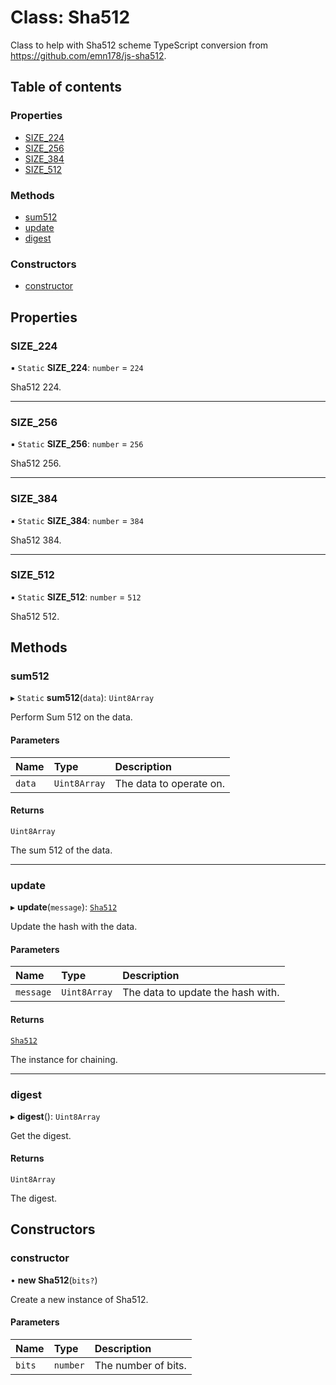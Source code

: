 # Class: Sha512

Class to help with Sha512 scheme
TypeScript conversion from https://github.com/emn178/js-sha512.

## Table of contents

### Properties

- [SIZE\_224](Sha512.md#size_224)
- [SIZE\_256](Sha512.md#size_256)
- [SIZE\_384](Sha512.md#size_384)
- [SIZE\_512](Sha512.md#size_512)

### Methods

- [sum512](Sha512.md#sum512)
- [update](Sha512.md#update)
- [digest](Sha512.md#digest)

### Constructors

- [constructor](Sha512.md#constructor)

## Properties

### SIZE\_224

▪ `Static` **SIZE\_224**: `number` = `224`

Sha512 224.

___

### SIZE\_256

▪ `Static` **SIZE\_256**: `number` = `256`

Sha512 256.

___

### SIZE\_384

▪ `Static` **SIZE\_384**: `number` = `384`

Sha512 384.

___

### SIZE\_512

▪ `Static` **SIZE\_512**: `number` = `512`

Sha512 512.

## Methods

### sum512

▸ `Static` **sum512**(`data`): `Uint8Array`

Perform Sum 512 on the data.

#### Parameters

| Name | Type | Description |
| :------ | :------ | :------ |
| `data` | `Uint8Array` | The data to operate on. |

#### Returns

`Uint8Array`

The sum 512 of the data.

___

### update

▸ **update**(`message`): [`Sha512`](Sha512.md)

Update the hash with the data.

#### Parameters

| Name | Type | Description |
| :------ | :------ | :------ |
| `message` | `Uint8Array` | The data to update the hash with. |

#### Returns

[`Sha512`](Sha512.md)

The instance for chaining.

___

### digest

▸ **digest**(): `Uint8Array`

Get the digest.

#### Returns

`Uint8Array`

The digest.

## Constructors

### constructor

• **new Sha512**(`bits?`)

Create a new instance of Sha512.

#### Parameters

| Name | Type | Description |
| :------ | :------ | :------ |
| `bits` | `number` | The number of bits. |
